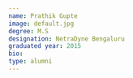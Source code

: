 ```yaml
---
name: Prathik Gupte 
image: default.jpg
degree: M.S
designation: NetraDyne Bengaluru
graduated year: 2015
bio:
type: alumni
---
```

